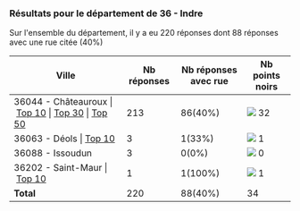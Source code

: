 ### Résultats pour le département de 36 - Indre

Sur l'ensemble du département, il y a eu 220 réponses dont 88 réponses avec une rue citée (40%)

| Ville | Nb réponses | Nb réponses avec rue | Nb points noirs |
|-------------|-------------|----------------------|-----------------|
|36044 - Châteauroux&nbsp;&#124;&nbsp;<a href='36044 - Châteauroux_top10.md'>Top 10</a>&nbsp;&#124;&nbsp;<a href='36044 - Châteauroux_top30.md'>Top 30</a>&nbsp;&#124;&nbsp;<a href='36044 - Châteauroux_top32.md'>Top 50</a>|213|86(40%)|<img src="../../img/bar_94.gif" />&nbsp;32|
|36063 - Déols&nbsp;&#124;&nbsp;<a href='36063 - Déols_top1.md'>Top 10</a>|3|1(33%)|<img src="../../img/bar_2.gif" />&nbsp;1|
|36088 - Issoudun|3|0(0%)|<img src="../../img/bar_0.gif" />&nbsp;0|
|36202 - Saint-Maur&nbsp;&#124;&nbsp;<a href='36202 - Saint-Maur_top1.md'>Top 10</a>|1|1(100%)|<img src="../../img/bar_2.gif" />&nbsp;1|
| **Total** |220|88(40%)|34|
